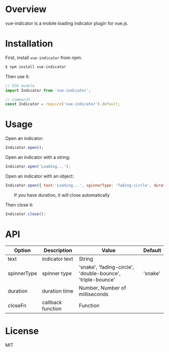 # Overview
vue-indicator is a mobile loading indicator plugin for vue.js.

# Installation
First, install `vue-indicator` from npm:
```bash
$ npm install vue-indicator
```

Then use it:
```Javascript
// ES6 mudule
import Indicator from 'vue-indicator';

// CommonJS
const Indicator = require('vue-indicator').default;
```

# Usage
Open an indicator:
```Javascript
Indicator.open();
```

Open an indicator with a string:
```Javascript
Indicator.open('Loading...');
```

Open an indicator with an object:
```Javascript
Indicator.open({ text:'Loading...', spinnerType: 'fading-circle', duration: 10000, closeFn: () => alert('success') });
```
&emsp;&emsp;If you have duration, it will close automatically

Then close it:
```Javascript
Indicator.close();
```

# API
| Option      | Description    | Value                                                       | Default |
|-------------|----------------|-------------------------------------------------------------|---------|
| text        | indicator text | String                                                      |         |
| spinnerType | spinner type   | 'snake', 'fading-circle', 'double-bounce', 'triple-bounce'  | 'snake' |
| duration    | duration time  | Number, Number of milliseconds                              |         |
| closeFn     | callback function  | Function            |         |
# License
MIT
